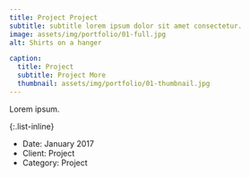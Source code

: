 ```yaml
---
title: Project Project
subtitle: subtitle lorem ipsum dolor sit amet consectetur.
image: assets/img/portfolio/01-full.jpg
alt: Shirts on a hanger

caption:
  title: Project
  subtitle: Project More
  thumbnail: assets/img/portfolio/01-thumbnail.jpg
---
```

Lorem ipsum.

{:.list-inline}
- Date: January 2017
- Client: Project
- Category: Project

